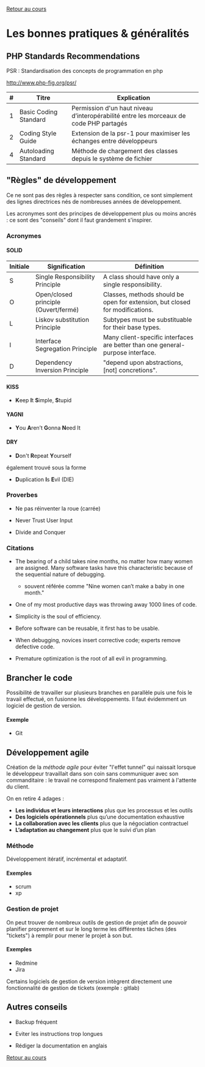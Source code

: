 [Retour au cours](../cours.md)

# Les bonnes pratiques & généralités

## PHP Standards Recommendations

PSR : Standardisation des concepts de programmation en php

http://www.php-fig.org/psr/

| # | Titre | Explication |
| --- | --- | --- |
| 1 | Basic Coding Standard | Permission d'un haut niveau d’interopérabilité entre les morceaux de code PHP partagés |
| 2 | Coding Style Guide | Extension de la psr-1 pour maximiser les échanges entre développeurs |
| 4 | Autoloading Standard  | Méthode de chargement des classes depuis le système de fichier |

## "Règles" de développement

Ce ne sont pas des règles à respecter sans condition, ce sont simplement des lignes directrices nés de nombreuses années de développement.

Les acronymes sont des principes de développement plus ou moins ancrés : ce sont des "conseils" dont il faut grandement s'inspirer.

### Acronymes

#### SOLID

| Initiale | Signification | Définition |
| --- | --- | --- |
| S | Single Responsibility Principle | A class should have only a single responsibility. |
| O | Open/closed principle (Ouvert/fermé) | Classes, methods should be open for extension, but closed for modifications. |
| L | Liskov substitution Principle | Subtypes must be substituable for their base types. |
| I | Interface Segregation Principle | Many client-specific interfaces are better than one general-purpose interface. |
| D | Dependency Inversion Principle | "depend upon abstractions, [not] concretions". |

#### KISS

* **K**eep **I**t **S**imple, **S**tupid

#### YAGNI

* **Y**ou **A**ren’t **G**onna **N**eed It

#### DRY

* **D**on't **R**epeat **Y**ourself

également trouvé sous la forme

* **D**uplication **I**s **E**vil (DIE)

### Proverbes

* Ne pas réinventer la roue (carrée)

* Never Trust User Input

* Divide and Conquer

### Citations

* The bearing of a child takes nine months, no matter how many women are assigned. Many software tasks have this characteristic because of the sequential nature of debugging.
	* souvent référée comme "Nine women can’t make a baby in one month."

* One of my most productive days was throwing away 1000 lines of code.

* Simplicity is the soul of efficiency.

* Before software can be reusable, it first has to be usable.

* When debugging, novices insert corrective code; experts remove defective code.

* Premature optimization is the root of all evil in programming.

## Brancher le code

Possibilité de travailler sur plusieurs branches en parallèle puis une fois le travail effectué, on fusionne les développements.
Il faut évidemment un logiciel de gestion de version.

#### Exemple

* Git

## Développement agile

Création de la *méthode agile* pour éviter "l'effet tunnel" qui naissait lorsque le développeur travaillait dans son coin sans communiquer avec son commanditaire : le travail ne correspond finalement pas vraiment à l'attente du client.

On en retire 4 adages :

* **Les individus et leurs interactions** plus que les processus et les outils
* **Des logiciels opérationnels** plus qu’une documentation exhaustive
* **La collaboration avec les clients** plus que la négociation contractuel
* **L’adaptation au changement** plus que le suivi d’un plan

### Méthode

Développement itératif, incrémental et adaptatif.

#### Exemples

* scrum
* xp

### Gestion de projet

On peut trouver de nombreux outils de gestion de projet afin de pouvoir planifier proprement et sur le long terme les différentes tâches (des "tickets") à remplir pour mener le projet à son but.

#### Exemples

* Redmine
* Jira

Certains logiciels de gestion de version intègrent directement une fonctionnalité de gestion de tickets (exemple : gitlab)

## Autres conseils

* Backup fréquent

* Eviter les instructions trop longues

* Rédiger la documentation en anglais

[Retour au cours](../cours.md)
